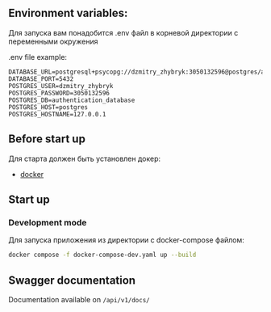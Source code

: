 ## Environment variables:

Для запуска вам понадобится .env файл в корневой директории с переменными окружения

.env file example:

```
DATABASE_URL=postgresql+psycopg://dzmitry_zhybryk:3050132596@postgres/authentication_database
DATABASE_PORT=5432
POSTGRES_USER=dzmitry_zhybryk
POSTGRES_PASSWORD=3050132596
POSTGRES_DB=authentication_database
POSTGRES_HOST=postgres
POSTGRES_HOSTNAME=127.0.0.1
```

## Before start up

Для старта должен быть установлен докер:

- [docker](https://www.docker.com/products/docker-desktop/)

## Start up

### Development mode

Для запуска приложения из директории с docker-compose файлом:

```bash
docker compose -f docker-compose-dev.yaml up --build
```

## Swagger documentation

Documentation available on `/api/v1/docs/`
